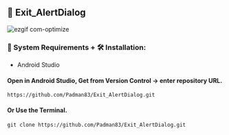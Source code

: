 ## 📱 Exit_AlertDialog

![ezgif com-optimize](https://user-images.githubusercontent.com/45048950/95012264-de8c4700-0669-11eb-9588-d5985d757929.gif)

### 🧰 System Requirements + 🛠️ Installation:

* Android Studio

#### Open in Android Studio, Get from Version Control -> enter repository URL.

```
https://github.com/Padman83/Exit_AlertDialog.git
```

#### Or Use the Terminal.

```
git clone https://github.com/Padman83/Exit_AlertDialog.git
